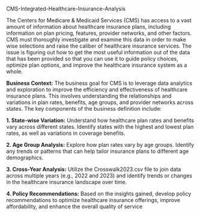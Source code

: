 CMS-Integrated-Healthcare-Insurance-Analysis

 The Centers for Medicare & Medicaid Services (CMS) has access to a vast amount of
 information about healthcare insurance plans, including information on plan pricing,
 features, provider networks, and other factors. CMS must thoroughly investigate and
 examine this data in order to make wise selections and raise the caliber of healthcare
 insurance services. The issue is figuring out how to get the most useful information out
 of the data that has been provided so that you can use it to guide policy choices,
 optimize plan options, and improve the healthcare insurance system as a whole.
 
 **Business Context:**
 The business goal for CMS is to leverage data analytics and exploration to improve the
 efficiency and effectiveness of healthcare insurance plans. This involves understanding
 the relationships and variations in plan rates, benefits, age groups, and provider
 networks across states. 
 The key components of the business definition include:
 
 **1. State-wise Variation:** Understand how healthcare plan rates and benefits vary
 across different states. Identify states with the highest and lowest plan rates, as
 well as variations in coverage benefits.

 **2. Age Group Analysis:** Explore how plan rates vary by age groups. Identify any
 trends or patterns that can help tailor insurance plans to different age
 demographics.

 **3. Cross-Year Analysis:** Utilize the Crosswalk2023.csv file to join data across
 multiple years (e.g., 2022 and 2023) and identify trends or changes in the
 healthcare insurance landscape over time.

 **4. Policy Recommendations:** Based on the insights gained, develop policy
 recommendations to optimize healthcare insurance offerings, improve
 affordability, and enhance the overall quality of service
